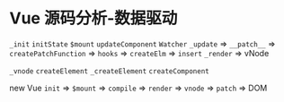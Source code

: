 # Vue 源码分析-数据驱动

`_init`
`initState`
`$mount`
`updateComponent`
`Watcher`
`_update` => `__patch__` => `createPatchFunction` => `hooks` => `createElm` => `insert`
`_render` => vNode

`_vnode`
`createElement`
`_createElement`
`createComponent`

new Vue
`init` => `$mount` => `compile` => `render` => `vnode` => `patch` => DOM